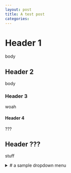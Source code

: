 ```yaml
---
layout: post
title: A test post
categories: 
---
```


# Header 1
body

## Header 2
body

### Header 3
woah

#### Header 4
???

Header ???
---
stuff

<details>
	<summary># a sample dropdown menu</summary>
	<br>
	Stuff I'm supposed to write here I suppose, can it handle long sentences, or does wrap fail in the case of this kind of embedded shit?
	</details> 

